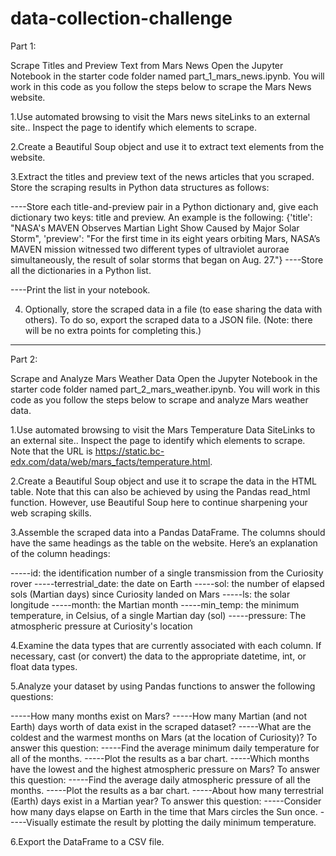 # data-collection-challenge

Part 1: 

Scrape Titles and Preview Text from Mars News
Open the Jupyter Notebook in the starter code folder named part_1_mars_news.ipynb. You will work in this code as you follow the steps below to scrape the Mars News website.

1.Use automated browsing to visit the Mars news siteLinks to an external site.. Inspect the page to identify which elements to scrape.

2.Create a Beautiful Soup object and use it to extract text elements from the website.

3.Extract the titles and preview text of the news articles that you scraped. Store the scraping results in Python data structures as follows:

 ----Store each title-and-preview pair in a Python dictionary and, give each dictionary two keys: title and preview. An example is the             following:
        {'title': "NASA's MAVEN Observes Martian Light Show Caused by Major Solar Storm", 
          'preview': "For the first time in its eight years orbiting Mars, NASA’s MAVEN mission witnessed two different types of ultraviolet              aurorae simultaneously, the result of solar storms that began on Aug. 27."}
 ----Store all the dictionaries in a Python list.

 ----Print the list in your notebook.
 
4. Optionally, store the scraped data in a file (to ease sharing the data with others). To do so, export the scraped data to a JSON file. (Note: there will be no extra points for completing this.)

-------------------------------------------------------------------------------------------------------------------------------------------

Part 2: 

Scrape and Analyze Mars Weather Data
Open the Jupyter Notebook in the starter code folder named part_2_mars_weather.ipynb. You will work in this code as you follow the steps below to scrape and analyze Mars weather data.

1.Use automated browsing to visit the Mars Temperature Data SiteLinks to an external site.. Inspect the page to identify which elements to scrape. Note that the URL is https://static.bc-edx.com/data/web/mars_facts/temperature.html.

2.Create a Beautiful Soup object and use it to scrape the data in the HTML table. Note that this can also be achieved by using the Pandas read_html function. However, use Beautiful Soup here to continue sharpening your web scraping skills.

3.Assemble the scraped data into a Pandas DataFrame. The columns should have the same headings as the table on the website. Here’s an explanation of the column headings:

 -----id: the identification number of a single transmission from the Curiosity rover
 -----terrestrial_date: the date on Earth
 -----sol: the number of elapsed sols (Martian days) since Curiosity landed on Mars
 -----ls: the solar longitude
 -----month: the Martian month
 -----min_temp: the minimum temperature, in Celsius, of a single Martian day (sol)
 -----pressure: The atmospheric pressure at Curiosity's location

4.Examine the data types that are currently associated with each column. If necessary, cast (or convert) the data to the appropriate datetime, int, or float data types.
 
5.Analyze your dataset by using Pandas functions to answer the following questions:

 -----How many months exist on Mars?
 -----How many Martian (and not Earth) days worth of data exist in the scraped dataset?
 -----What are the coldest and the warmest months on Mars (at the location of Curiosity)? To answer this question:
 -----Find the average minimum daily temperature for all of the months.
 -----Plot the results as a bar chart.
 -----Which months have the lowest and the highest atmospheric pressure on Mars? To answer this question:
 -----Find the average daily atmospheric pressure of all the months.
 -----Plot the results as a bar chart.
 -----About how many terrestrial (Earth) days exist in a Martian year? To answer this question:
 -----Consider how many days elapse on Earth in the time that Mars circles the Sun once.
 -----Visually estimate the result by plotting the daily minimum temperature.
 
6.Export the DataFrame to a CSV file.